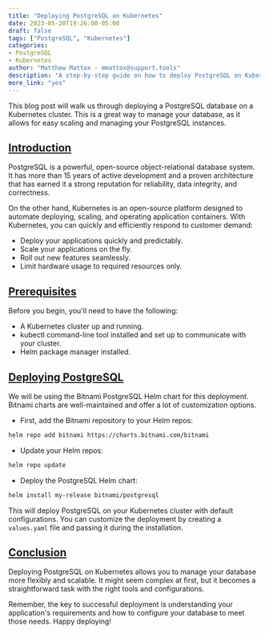 ```yaml
---
title: "Deploying PostgreSQL on Kubernetes"
date: 2023-05-20T19:26:00-05:00
draft: false
tags: ["PostgreSQL", "Kubernetes"]
categories:
- PostgreSQL
- Kubernetes
author: "Matthew Mattox - mmattox@support.tools"
description: "A step-by-step guide on how to deploy PostgreSQL on Kubernetes."
more_link: "yes"
---
```


This blog post will walk us through deploying a PostgreSQL database on a Kubernetes cluster. This is a great way to manage your database, as it allows for easy scaling and managing your PostgreSQL instances.

<!--more-->

## [Introduction](#introduction)

PostgreSQL is a powerful, open-source object-relational database system. It has more than 15 years of active development and a proven architecture that has earned it a strong reputation for reliability, data integrity, and correctness. 

On the other hand, Kubernetes is an open-source platform designed to automate deploying, scaling, and operating application containers. With Kubernetes, you can quickly and efficiently respond to customer demand: 

- Deploy your applications quickly and predictably.
- Scale your applications on the fly.
- Roll out new features seamlessly.
- Limit hardware usage to required resources only.

## [Prerequisites](#prerequisites)

Before you begin, you'll need to have the following:

- A Kubernetes cluster up and running.
- kubectl command-line tool installed and set up to communicate with your cluster.
- Helm package manager installed.

## [Deploying PostgreSQL](#deploying-postgresql)

We will be using the Bitnami PostgreSQL Helm chart for this deployment. Bitnami charts are well-maintained and offer a lot of customization options.

- First, add the Bitnami repository to your Helm repos:

```bash
helm repo add bitnami https://charts.bitnami.com/bitnami
```

- Update your Helm repos:

```bash
helm repo update
```

- Deploy the PostgreSQL Helm chart:

```bash
helm install my-release bitnami/postgresql
```

This will deploy PostgreSQL on your Kubernetes cluster with default configurations. You can customize the deployment by creating a `values.yaml` file and passing it during the installation.

## [Conclusion](#conclusion)

Deploying PostgreSQL on Kubernetes allows you to manage your database more flexibly and scalable. It might seem complex at first, but it becomes a straightforward task with the right tools and configurations. 

Remember, the key to successful deployment is understanding your application's requirements and how to configure your database to meet those needs. Happy deploying!
